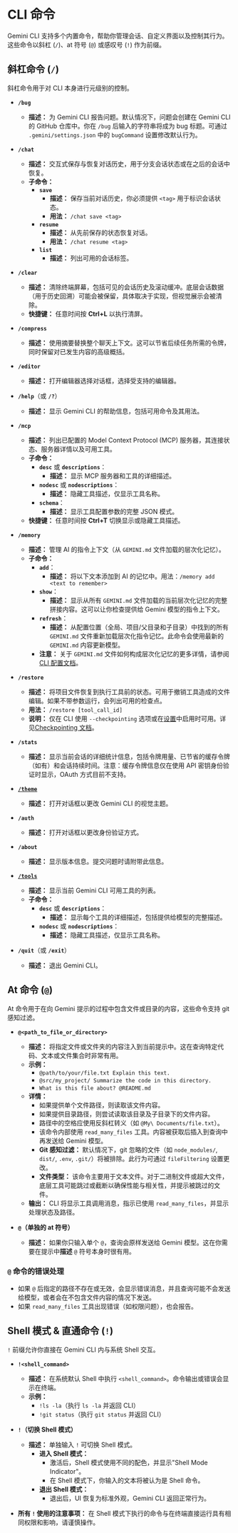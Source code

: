 # CLI 命令

Gemini CLI 支持多个内置命令，帮助你管理会话、自定义界面以及控制其行为。这些命令以斜杠 (`/`)、at 符号 (`@`) 或感叹号 (`!`) 作为前缀。

## 斜杠命令 (`/`)

斜杠命令用于对 CLI 本身进行元级别的控制。

- **`/bug`**

  - **描述：** 为 Gemini CLI 报告问题。默认情况下，问题会创建在 Gemini CLI 的 GitHub 仓库中。你在 `/bug` 后输入的字符串将成为 bug 标题。可通过 `.gemini/settings.json` 中的 `bugCommand` 设置修改默认行为。

- **`/chat`**

  - **描述：** 交互式保存与恢复对话历史，用于分支会话状态或在之后的会话中恢复。
  - **子命令：**
    - **`save`**
      - **描述：** 保存当前对话历史，你必须提供 `<tag>` 用于标识会话状态。
      - **用法：** `/chat save <tag>`
    - **`resume`**
      - **描述：** 从先前保存的状态恢复对话。
      - **用法：** `/chat resume <tag>`
    - **`list`**
      - **描述：** 列出可用的会话标签。

- **`/clear`**

  - **描述：** 清除终端屏幕，包括可见的会话历史及滚动缓冲。底层会话数据（用于历史回溯）可能会被保留，具体取决于实现，但视觉展示会被清除。
  - **快捷键：** 任意时间按 **Ctrl+L** 以执行清屏。

- **`/compress`**

  - **描述：** 使用摘要替换整个聊天上下文。这可以节省后续任务所需的令牌，同时保留对已发生内容的高级概括。

- **`/editor`**

  - **描述：** 打开编辑器选择对话框，选择受支持的编辑器。

- **`/help`**（或 **`/?`**）

  - **描述：** 显示 Gemini CLI 的帮助信息，包括可用命令及其用法。

- **`/mcp`**

  - **描述：** 列出已配置的 Model Context Protocol (MCP) 服务器，其连接状态、服务器详情以及可用工具。
  - **子命令：**
    - **`desc`** 或 **`descriptions`**：
      - **描述：** 显示 MCP 服务器和工具的详细描述。
    - **`nodesc`** 或 **`nodescriptions`**：
      - **描述：** 隐藏工具描述，仅显示工具名称。
    - **`schema`**：
      - **描述：** 显示工具配置参数的完整 JSON 模式。
  - **快捷键：** 任意时间按 **Ctrl+T** 切换显示或隐藏工具描述。

- **`/memory`**

  - **描述：** 管理 AI 的指令上下文（从 `GEMINI.md` 文件加载的层次化记忆）。
  - **子命令：**
    - **`add`**：
      - **描述：** 将以下文本添加到 AI 的记忆中。用法：`/memory add <text to remember>`
    - **`show`**：
      - **描述：** 显示从所有 `GEMINI.md` 文件加载的当前层次化记忆的完整拼接内容。这可以让你检查提供给 Gemini 模型的指令上下文。
    - **`refresh`**：
      - **描述：** 从配置位置（全局、项目/父目录和子目录）中找到的所有 `GEMINI.md` 文件重新加载层次化指令记忆。此命令会使用最新的 `GEMINI.md` 内容更新模型。
    - **注意：** 关于 `GEMINI.md` 文件如何构成层次化记忆的更多详情，请参阅 [CLI 配置文档](./configuration.zh.md#4-geminimd-files-hierarchical-instructional-context)。

- **`/restore`**

  - **描述：** 将项目文件恢复到执行工具前的状态。可用于撤销工具造成的文件编辑。如果不带参数运行，会列出可用的检查点。
  - **用法：** `/restore [tool_call_id]`
  - **说明：** 仅在 CLI 使用 `--checkpointing` 选项或在[设置](./configuration.zh.md)中启用时可用。详见[Checkpointing 文档](../checkpointing.zh.md)。

- **`/stats`**

  - **描述：** 显示当前会话的详细统计信息，包括令牌用量、已节省的缓存令牌（如有）和会话持续时间。注意：缓存令牌信息仅在使用 API 密钥身份验证时显示，OAuth 方式目前不支持。

- [**`/theme`**](./themes.zh.md)

  - **描述：** 打开对话框以更改 Gemini CLI 的视觉主题。

- **`/auth`**

  - **描述：** 打开对话框以更改身份验证方式。

- **`/about`**

  - **描述：** 显示版本信息。提交问题时请附带此信息。

- [**`/tools`**](../tools/index.zh.md)

  - **描述：** 显示当前 Gemini CLI 可用工具的列表。
  - **子命令：**
    - **`desc`** 或 **`descriptions`**：
      - **描述：** 显示每个工具的详细描述，包括提供给模型的完整描述。
    - **`nodesc`** 或 **`nodescriptions`**：
      - **描述：** 隐藏工具描述，仅显示工具名称。

- **`/quit`**（或 **`/exit`**）

  - **描述：** 退出 Gemini CLI。

## At 命令 (`@`)

At 命令用于在向 Gemini 提示的过程中包含文件或目录的内容，这些命令支持 git 感知过滤。

- **`@<path_to_file_or_directory>`**

  - **描述：** 将指定文件或文件夹的内容注入到当前提示中。这在查询特定代码、文本或文件集合时非常有用。
  - **示例：**
    - `@path/to/your/file.txt Explain this text.`
    - `@src/my_project/ Summarize the code in this directory.`
    - `What is this file about? @README.md`
  - **详情：**
    - 如果提供单个文件路径，则读取该文件内容。
    - 如果提供目录路径，则尝试读取该目录及子目录下的文件内容。
    - 路径中的空格应使用反斜杠转义（如 `@My\ Documents/file.txt`）。
    - 该命令内部使用 `read_many_files` 工具。内容被获取后插入到查询中再发送给 Gemini 模型。
    - **Git 感知过滤：** 默认情况下，git 忽略的文件（如 `node_modules/`, `dist/`, `.env`, `.git/`）将被排除。此行为可通过 `fileFiltering` 设置更改。
    - **文件类型：** 该命令主要用于文本文件。对于二进制文件或超大文件，底层工具可能跳过或截断以确保性能与相关性，并提示被跳过的文件。
  - **输出：** CLI 将显示工具调用消息，指示已使用 `read_many_files`，并显示处理状态及路径。

- **`@`（单独的 at 符号）**
  - **描述：** 如果你只输入单个 `@`，查询会原样发送给 Gemini 模型。这在你需要在提示中**描述** `@` 符号本身时很有用。

### `@` 命令的错误处理

- 如果 `@` 后指定的路径不存在或无效，会显示错误消息，并且查询可能不会发送给模型，或者会在不包含文件内容的情况下发送。
- 如果 `read_many_files` 工具出现错误（如权限问题），也会报告。

## Shell 模式 & 直通命令 (`!`)

`!` 前缀允许你直接在 Gemini CLI 内与系统 Shell 交互。

- **`!<shell_command>`**

  - **描述：** 在系统默认 Shell 中执行 `<shell_command>`。命令输出或错误会显示在终端。
  - **示例：**
    - `!ls -la`（执行 `ls -la` 并返回 CLI）
    - `!git status`（执行 `git status` 并返回 CLI）

- **`!`（切换 Shell 模式）**

  - **描述：** 单独输入 `!` 可切换 Shell 模式。
    - **进入 Shell 模式：**
      - 激活后，Shell 模式使用不同的配色，并显示"Shell Mode Indicator"。
      - 在 Shell 模式下，你输入的文本将被认为是 Shell 命令。
    - **退出 Shell 模式：**
      - 退出后，UI 恢复为标准外观，Gemini CLI 返回正常行为。

- **所有 `!` 使用的注意事项：** 在 Shell 模式下执行的命令与在终端直接运行具有相同权限和影响，请谨慎操作。